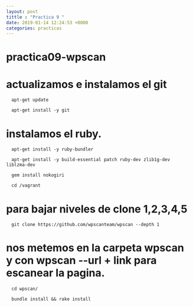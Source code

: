 ```yaml
---
layout: post 
tittle : "Practica 9 "
date: 2019-01-14 12:24:53 +0000 
categories: practicas
---
```


# practica09-wpscan

# actualizamos e instalamos el git

```
  apt-get update

  apt-get install -y git

```

# instalamos el ruby. 

```
  apt-get install -y ruby-bundler

  apt-get install -y build-essential patch ruby-dev zlib1g-dev liblzma-dev

  gem install nokogiri

  cd /vagrant

```

# para bajar niveles de clone 1,2,3,4,5

```
  git clone https://github.com/wpscanteam/wpscan --depth 1

```
# nos metemos en la carpeta wpscan y con wpscan --url + link para escanear la pagina.

```
  cd wpscan/

  bundle install && rake install

```